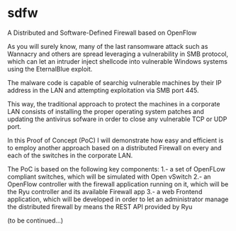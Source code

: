 # sdfw
A Distributed and Software-Defined Firewall based on OpenFlow

As you will surely know, many of the last ransomware attack such as Wannacry and others are spread leveraging a vulnerability in SMB protocol, which can let an intruder inject shellcode into vulnerable Windows systems using the EternalBlue exploit.

The malware code is capable of searchig vulnerable machines by their IP address in the LAN and attempting exploitation via SMB port 445.

This way, the traditional approach to protect the machines in a corporate LAN consists of installing the proper operating system patches and updating the antivirus sofware in order to close any vulnerable TCP or UDP port.

In this Proof of Concept (PoC) I will demonstrate how easy and efficient is to employ another approach based on a distributed Firewall on every and each of the switches in the corporate LAN.

The PoC is based on the following key components:
1.- a set of OpenFLow compliant switches, which will be simulated with Open vSwitch
2.- an OpenFlow controller with the firewall application running on it, which will be the Ryu controller and its available Firewall app
3.- a web Frontend application, which will be developed in order to let an administrator manage the distributed firewall by means the REST API provided by Ryu

(to be continued...)
